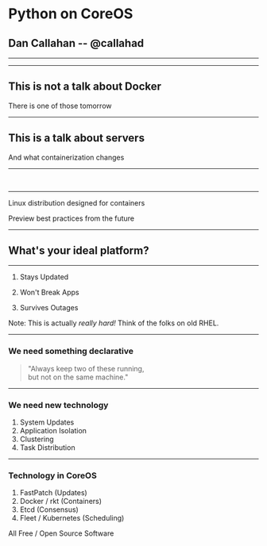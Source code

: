 # Python on CoreOS

## Dan Callahan -- @callahad

---

<!-- .slide: data-background-size="80%" data-background-image="i/vector_v-dark-trans.svg" -->

***

<!-- .slide: data-background-size="80%" data-background-image="i/vector_v-dark-trans-dim.svg" -->

## This is not a talk about Docker

There is one of those tomorrow

***

## This is a talk about servers

And what containerization changes

***

<!-- .slide: data-background-size="40%" data-background-image="i/coreos-wordmark-vert-color-white.svg" -->

&nbsp;

***

<!-- .slide: data-background-size="40%" data-background-image="i/coreos-wordmark-vert-color-transparent.svg" -->

Linux distribution designed for containers

Preview best practices from the future
<!-- .element: class="fragment" -->

---

## What's your ideal platform?

***

1. Stays Updated

2. Won't Break Apps

3. Survives Outages

Note: This is actually *really hard!* Think of the folks on old RHEL.

***

### We need something declarative

> "Always keep two of these running, <br> but not on the same machine."

***

### We need new technology

1. System Updates        <!-- .element: class="fragment" -->
2. Application Isolation <!-- .element: class="fragment" -->
3. Clustering            <!-- .element: class="fragment" -->
4. Task Distribution     <!-- .element: class="fragment" -->

---

### Technology in CoreOS

1. FastPatch (Updates)             <!-- .element: class="fragment" -->
2. Docker / rkt (Containers)       <!-- .element: class="fragment" -->
3. Etcd (Consensus)                <!-- .element: class="fragment" -->
4. Fleet / Kubernetes (Scheduling) <!-- .element: class="fragment" -->

All Free / Open Source Software    <!-- .element: class="fragment" -->
